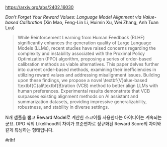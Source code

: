 https://arxiv.org/abs/2402.16030

*Don't Forget Your Reward Values: Language Model Alignment via Value-based Calibration* (Xin Mao, Feng-Lin Li, Huimin Xu, Wei Zhang, Anh Tuan Luu)

> While Reinforcement Learning from Human Feedback (RLHF) significantly enhances the generation quality of Large Language Models (LLMs), recent studies have raised concerns regarding the complexity and instability associated with the Proximal Policy Optimization (PPO) algorithm, proposing a series of order-based calibration methods as viable alternatives. This paper delves further into current order-based methods, examining their inefficiencies in utilizing reward values and addressing misalignment issues. Building upon these findings, we propose a novel \textbf{V}alue-based \textbf{C}ali\textbf{B}ration (VCB) method to better align LLMs with human preferences. Experimental results demonstrate that VCB surpasses existing alignment methods on AI assistant and summarization datasets, providing impressive generalizability, robustness, and stability in diverse settings.

N개 샘플을 뽑고 Reward Model로 계산한 스코어를 사용한다는 아이디어는 계속되는군요. DPO 식의 Likelihood의 차이가 표준편차로 정규화된 Reward Score의 차이와 같게 튜닝하는 형태입니다.

#rlhf 